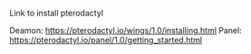 Link to install pterodactyl

Deamon: https://pterodactyl.io/wings/1.0/installing.html Panel: https://pterodactyl.io/panel/1.0/getting_started.html
